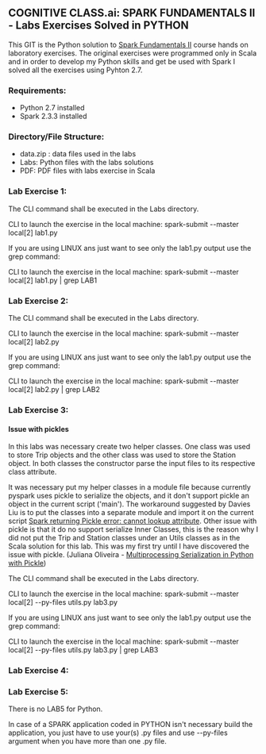 ## COGNITIVE CLASS.ai: SPARK FUNDAMENTALS II - Labs Exercises Solved in PYTHON

This GIT is the Python solution to [Spark Fundamentals II](https://cognitiveclass.ai/courses/spark-rdd/) course hands on laboratory exercises. The original exercises were programmed only in Scala and in order to develop my Python skills and get be used with Spark I solved all the exercises using Pyhton 2.7.

### Requirements:

  * Python 2.7 installed
  * Spark 2.3.3  installed

### Directory/File Structure:

  * data.zip : data files used in the labs
  * Labs: Python files with the labs solutions
  * PDF: PDF files with labs exercise in Scala

### Lab Exercise 1:

The CLI command shall be executed in the Labs directory.

CLI to launch the exercise in the local machine: spark-submit --master local[2] lab1.py

If you are using LINUX ans just want to see only the lab1.py output use the grep command: 

CLI to launch the exercise in the local machine: spark-submit --master local[2] lab1.py | grep LAB1

### Lab Exercise 2:

The CLI command shall be executed in the Labs directory.

CLI to launch the exercise in the local machine: spark-submit --master local[2] lab2.py

If you are using LINUX ans just want to see only the lab1.py output use the grep command: 

CLI to launch the exercise in the local machine: spark-submit --master local[2] lab2.py | grep LAB2

### Lab Exercise 3:

#### Issue with pickles

In this labs was necessary create two helper classes. One class was used to store Trip objects and the other class was used to store the Station object. In both classes the constructor parse the input files to its respective class attribute.

It was necessary put my helper classes in a module file because currently pyspark uses pickle to serialize the objects, and it don't support pickle an object in the current script ('main'). The workaround suggested by Davies Liu is to put the classes into a separate module and import it on the current script [Spark returning Pickle error: cannot lookup attribute](https://stackoverflow.com/questions/28569374/spark-returning-pickle-error-cannot-lookup-attribute). Other issue with pickle is that it do no support serialize Inner Classes, this is the reason why I did not put the Trip and Station classes under an Utils classes as in the Scala solution for this lab. This was my first try until I have discovered the issue with pickle. (Juliana Oliveira - [Multiprocessing Serialization in Python with Pickle](https://medium.com/@jwnx/multiprocessing-serialization-in-python-with-pickle-9844f6fa1812))

The CLI command shall be executed in the Labs directory.

CLI to launch the exercise in the local machine: spark-submit --master local[2] --py-files utils.py lab3.py

If you are using LINUX ans just want to see only the lab1.py output use the grep command: 

CLI to launch the exercise in the local machine: spark-submit --master local[2] --py-files utils.py lab3.py | grep LAB3

### Lab Exercise 4:


### Lab Exercise 5:

There is no LAB5 for Python.

In case of a SPARK application coded in PYTHON isn't necessary build the application, you just have to use your(s) .py files and use --py-files argument when you have more than one .py file.
